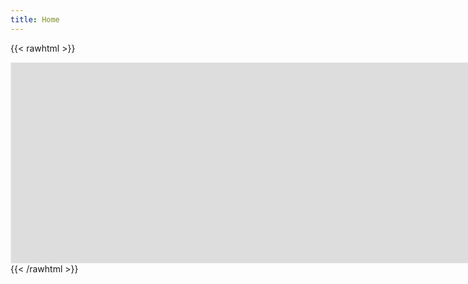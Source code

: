 ```yaml
---
title: Home
---
```


{{< rawhtml >}}

<iframe src="https://radekpadrta.substack.com/embed" width="4800" height="320" style="border:1px solid #EEE; background:rgb(245, 245, 245);" frameborder="0" scrolling="no"></iframe>
{{< /rawhtml >}}